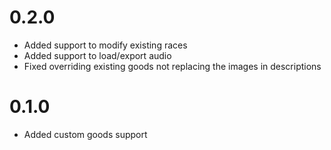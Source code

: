 # 0.2.0
- Added support to modify existing races
- Added support to load/export audio
- Fixed overriding existing goods not replacing the images in descriptions

# 0.1.0
- Added custom goods support